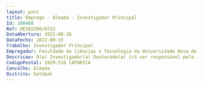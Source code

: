 ```yaml
--- 
layout: post
title: Emprego - Almada - Investigador Principal
Id: 100488
Ref: OE202208/0733
DataAbertura: 2022-08-26
DataFecho: 2022-09-15
Trabalho: Investigador Principal
Empregador: Faculdade de Ciências e Tecnologia da Universidade Nova de Lisboa -  NOVA School of Science and Tech
Descricao: O(a) Investigador(a) Doutorado(a) irá ser responsável pela investigação em microscopia electrónica de transmissão de alta resolução aplicada a nanomateriais e nanodispositivos, particularmente na valorização científica e económica de um microscópio electrónico de transmissão por varrimento recentemente instalado no CENIMAT|i3N.
CodigoPostal: 2829-516 CAPARICA
Concelho: Almada
Distrito: Setúbal
--- 
```


